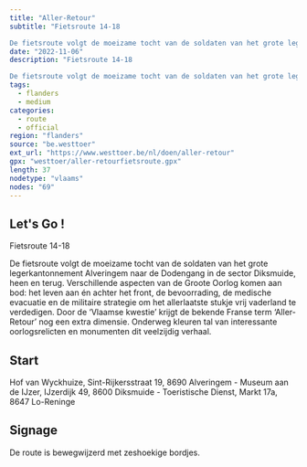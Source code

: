 ```yaml
---
title: "Aller-Retour"
subtitle: "Fietsroute 14-18

De fietsroute volgt de moeizame tocht van de soldaten van het grote legerkantonnement Alveringem naar de Dodengang in de sector Diksmuide, heen en terug"
date: "2022-11-06"
description: "Fietsroute 14-18

De fietsroute volgt de moeizame tocht van de soldaten van het grote legerkantonnement Alveringem naar de Dodengang in de sector Diksmuide, heen en terug" 
tags:
  - flanders
  - medium
categories: 
  - route
  - official
region: "flanders"
source: "be.westtoer"
ext_url: "https://www.westtoer.be/nl/doen/aller-retour"
gpx: "westtoer/aller-retourfietsroute.gpx"
length: 37
nodetype: "vlaams"
nodes: "69"
---
```


## Let's Go !

Fietsroute 14-18

De fietsroute volgt de moeizame tocht van de soldaten van het grote legerkantonnement Alveringem naar de Dodengang in de sector Diksmuide, heen en terug. Verschillende aspecten van de Groote Oorlog komen aan bod: het leven aan én achter het front, de bevoorrading, de medische evacuatie en de militaire strategie om het allerlaatste stukje vrij vaderland te verdedigen. Door de ‘Vlaamse kwestie’ krijgt de bekende Franse term ‘Aller-Retour’ nog een extra dimensie. Onderweg kleuren tal van interessante oorlogsrelicten en monumenten dit veelzijdig verhaal.

## Start 

Hof van Wyckhuize, Sint-Rijkersstraat 19, 8690 Alveringem - Museum aan de IJzer, IJzerdijk 49, 8600 Diksmuide - Toeristische Dienst, Markt 17a, 8647 Lo-Reninge

## Signage

De route is bewegwijzerd met zeshoekige bordjes.